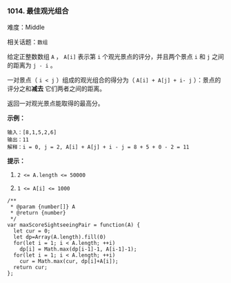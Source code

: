 ### 1014. 最佳观光组合

难度：Middle

相关话题：`数组`

给定正整数数组 `A` ， `A[i]` 表示第  `i`  个观光景点的评分，并且两个景点 `i`  和 `j` 之间的距离为 `j - i` 。



一对景点（ `i < j` ）组成的观光组合的得分为（ `A[i] + A[j] + i- j` ）：景点的评分之和**减去** 它们两者之间的距离。



返回一对观光景点能取得的最高分。







**示例：** 



```
输入：[8,1,5,2,6]
输出：11
解释：i = 0, j = 2, A[i] + A[j] + i - j = 8 + 5 + 0 - 2 = 11
```






**提示：** 




1.  `2 <= A.length <= 50000` 

2.  `1 <= A[i] <= 1000` 




```
/**
 * @param {number[]} A
 * @return {number}
 */
var maxScoreSightseeingPair = function(A) {
  let cur = 0;
  let dp=Array(A.length).fill(0)
  for(let i = 1; i < A.length; ++i)
    dp[i] = Math.max(dp[i-1]-1, A[i-1]-1);
  for(let i = 1; i < A.length; ++i)
    cur = Math.max(cur, dp[i]+A[i]);
  return cur;
};
```

